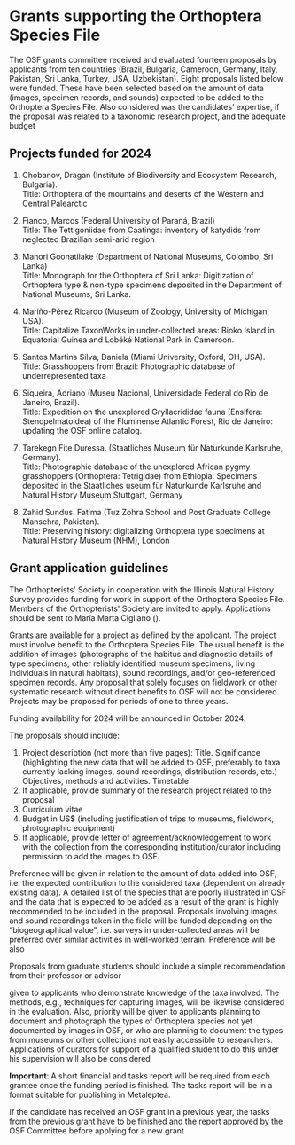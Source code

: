 # Grants supporting the Orthoptera Species File

The OSF grants committee received and evaluated fourteen proposals by applicants from ten countries (Brazil, Bulgaria, Cameroon, Germany, Italy, Pakistan, Sri Lanka, Turkey, USA, Uzbekistan). Eight proposals listed below were funded. These have been selected based on the amount of data (images, specimen records, and sounds) expected to be added to the Orthoptera Species File. Also considered was the candidates’ expertise, if the proposal was related to a taxonomic research project, and the adequate budget

## Projects funded for 2024

1. Chobanov, Dragan (Institute of Biodiversity and Ecosystem Research, Bulgaria).\
   Title: Orthoptera of the mountains and deserts of the Western and Central Palearctic

2. Fianco, Marcos (Federal University of Paraná, Brazil)\
   Title: The Tettigoniidae from Caatinga: inventory of katydids from neglected Brazilian semi-arid region

3. Manori Goonatilake (Department of National Museums, Colombo, Sri Lanka)\
   Title: Monograph for the Orthoptera of Sri Lanka: Digitization of Orthoptera type & non-type specimens deposited in the Department of National Museums, Sri Lanka.

4. Mariño-Pérez Ricardo (Museum of Zoology, University of Michigan, USA).\
   Title: Capitalize TaxonWorks in under-collected areas: Bioko Island in Equatorial Guinea and Lobéké National Park in Cameroon.

5. Santos Martins Silva, Daniela (Miami University, Oxford, OH, USA).\
   Title: Grasshoppers from Brazil: Photographic database of underrepresented taxa

6. Siqueira, Adriano (Museu Nacional, Universidade Federal do Rio de Janeiro, Brazil).\
   Title: Expedition on the unexplored Gryllacrididae fauna (Ensifera: Stenopelmatoidea) of the Fluminense Atlantic Forest, Rio de Janeiro: updating the OSF online catalog.

7. Tarekegn Fite Duressa. (Staatliches Museum für Naturkunde Karlsruhe, Germany).\
   Title: Photographic database of the unexplored African pygmy grasshoppers (Orthoptera: Tetrigidae) from Ethiopia: Specimens deposited in the Staatliches useum für Naturkunde Karlsruhe and Natural History Museum Stuttgart, Germany

8. Zahid Sundus. Fatima (Tuz Zohra School and Post Graduate College Mansehra, Pakistan).\
   Title: Preserving history: digitalizing Orthoptera type specimens at Natural History Museum (NHM), London

## Grant application guidelines

The Orthopterists' Society in cooperation with the Illinois Natural History Survey provides funding for work in support of the Orthoptera Species File. Members of the Orthopterists' Society are invited to apply. Applications should be sent to María Marta Cigliano (<address-maker class="font-medium" :items="['cigliano', 'fcnym', 'unlp', 'edu', 'ar']" />).

Grants are available for a project as defined by the applicant. The project must involve benefit to the Orthoptera Species File. The usual benefit is the addition of images (photographs of the habitus and diagnostic details of type specimens, other reliably identified museum specimens, living individuals in natural habitats), sound recordings, and/or geo-referenced specimen records. Any proposal that solely focuses on fieldwork or other systematic research without direct benefits to OSF will not be considered. Projects may be proposed for periods of one to three years.

Funding availability for 2024 will be announced in October 2024.

The proposals should include:

1. Project description (not more than five pages): Title. Significance (highlighting the new data that will be added to OSF, preferably to taxa currently lacking images, sound recordings, distribution records, etc.) Objectives, methods and activities. Timetable
2. If applicable, provide summary of the research project related to the proposal
3. Curriculum vitae
4. Budget in US$ (including justification of trips to museums, fieldwork, photographic equipment)
5. If applicable, provide letter of agreement/acknowledgement to work with the collection from the corresponding institution/curator including permission to add the images to OSF.

Preference will be given in relation to the amount of data added into OSF, i.e. the expected contribution to the considered taxa (dependent on already existing data). A detailed list of the species that are poorly illustrated in OSF and the data that is expected to be added as a result of the grant is highly recommended to be included in the proposal. Proposals involving images and sound recordings taken in the field will be funded depending on the “biogeographical value”, i.e. surveys in under-collected areas will be preferred over similar activities in well-worked terrain. Preference will be also

Proposals from graduate students should include a simple recommendation from their professor or advisor

given to applicants who demonstrate knowledge of the taxa involved. The methods, e.g., techniques for capturing images, will be likewise considered in the evaluation. Also, priority will be given to applicants planning to document and photograph the types of Orthoptera species not yet documented by images in OSF, or who are planning to document the types from museums or other collections not easily accessible to researchers. Applications of curators for support of a qualified student to do this under his supervision will also be considered

**Important**: A short financial and tasks report will be required from each grantee once the funding period is finished. The tasks report will be in a format suitable for publishing in Metaleptea.

If the candidate has received an OSF grant in a previous year, the tasks from the previous grant have to be finished and the report approved by the OSF Committee before applying for a new grant
